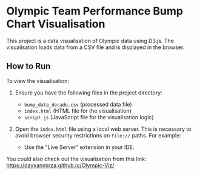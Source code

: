 # Olympic Team Performance Bump Chart Visualisation

This project is a data visualisation of Olympic data using D3.js. The visualisation loads data from a CSV file and is displayed in the browser.

## How to Run

To view the visualisation:

1. Ensure you have the following files in the project directory:
    - `bump_data_decade.csv` (processed data file)
    - `index.html` (HTML file for the visualisation)
    - `script.js` (JavaScript file for the visualisation logic)

2. Open the `index.html` file using a local web server. This is necessary to avoid browser security restrictions on `file://` paths. For example:
    - Use the "Live Server" extension in your IDE.


You could also check out the visualisation from this link: https://dayyanmirza.github.io/Olympic-Viz/